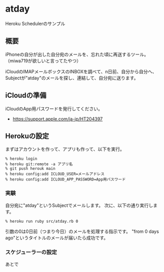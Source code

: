 # atday

Heroku Schedulerのサンプル

## 概要

iPhoneの自分が出した自分宛のメールを、忘れた頃に再送するツール。（miwa719が欲しいと言ってたやつ）

iCloudのIMAPメールボックスのINBOXを調べて、n日前、自分から自分へ、Subjectが"atday"のメールを探し、連結して、自分宛に送ります。

## iCloudの準備

iCloudのApp用パスワードを発行してください。

- https://support.apple.com/ja-jp/HT204397



## Herokuの設定

まずはアカウントを作って、アプリも作って、以下を実行。

```
% heroku login
% heroku git:remote -a アプリ名
% git push herouk main
% heroku config:add ICLOUD_USER=メールアドレス
% heroku config:add ICLOUD_APP_PASSWORD=App用パスワード
```

### 実験

自分宛に"atday"というSubjectでメールします。
次に、以下の通り実行します。

```
% heroku run ruby src/atday.rb 0
```

引数の0は0日前（つまり今日）のメールを処理する指示です。
"from 0 days ago"というタイトルのメールが届いたら成功です。

### スケジューラーの設定

あとで